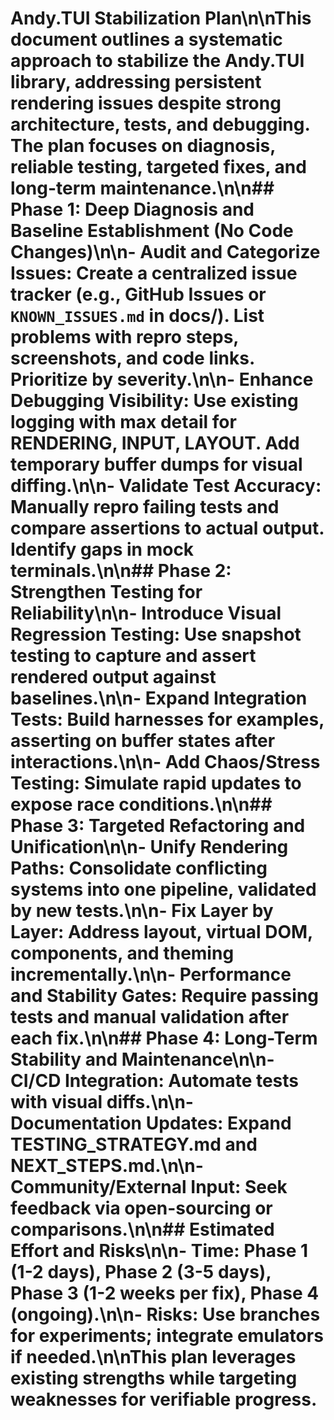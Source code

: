# Andy.TUI Stabilization Plan\n\nThis document outlines a systematic approach to stabilize the Andy.TUI library, addressing persistent rendering issues despite strong architecture, tests, and debugging. The plan focuses on diagnosis, reliable testing, targeted fixes, and long-term maintenance.\n\n## Phase 1: Deep Diagnosis and Baseline Establishment (No Code Changes)\n\n- **Audit and Categorize Issues**: Create a centralized issue tracker (e.g., GitHub Issues or `KNOWN_ISSUES.md` in docs/). List problems with repro steps, screenshots, and code links. Prioritize by severity.\n\n- **Enhance Debugging Visibility**: Use existing logging with max detail for RENDERING, INPUT, LAYOUT. Add temporary buffer dumps for visual diffing.\n\n- **Validate Test Accuracy**: Manually repro failing tests and compare assertions to actual output. Identify gaps in mock terminals.\n\n## Phase 2: Strengthen Testing for Reliability\n\n- **Introduce Visual Regression Testing**: Use snapshot testing to capture and assert rendered output against baselines.\n\n- **Expand Integration Tests**: Build harnesses for examples, asserting on buffer states after interactions.\n\n- **Add Chaos/Stress Testing**: Simulate rapid updates to expose race conditions.\n\n## Phase 3: Targeted Refactoring and Unification\n\n- **Unify Rendering Paths**: Consolidate conflicting systems into one pipeline, validated by new tests.\n\n- **Fix Layer by Layer**: Address layout, virtual DOM, components, and theming incrementally.\n\n- **Performance and Stability Gates**: Require passing tests and manual validation after each fix.\n\n## Phase 4: Long-Term Stability and Maintenance\n\n- **CI/CD Integration**: Automate tests with visual diffs.\n\n- **Documentation Updates**: Expand TESTING_STRATEGY.md and NEXT_STEPS.md.\n\n- **Community/External Input**: Seek feedback via open-sourcing or comparisons.\n\n## Estimated Effort and Risks\n\n- **Time**: Phase 1 (1-2 days), Phase 2 (3-5 days), Phase 3 (1-2 weeks per fix), Phase 4 (ongoing).\n\n- **Risks**: Use branches for experiments; integrate emulators if needed.\n\nThis plan leverages existing strengths while targeting weaknesses for verifiable progress.
